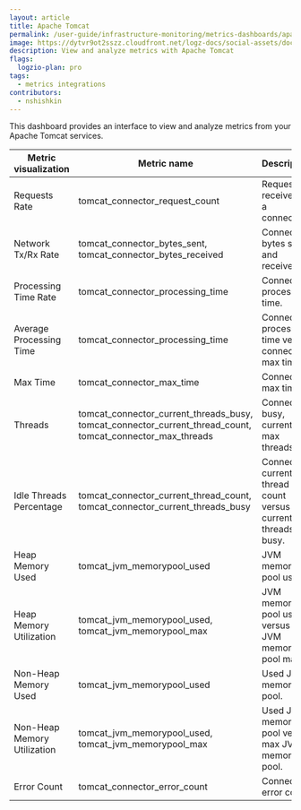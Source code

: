 ```yaml
---
layout: article
title: Apache Tomcat
permalink: /user-guide/infrastructure-monitoring/metrics-dashboards/apache-tomcat.html 
image: https://dytvr9ot2sszz.cloudfront.net/logz-docs/social-assets/docs-social.jpg
description: View and analyze metrics with Apache Tomcat
flags:
  logzio-plan: pro
tags:
  - metrics integrations
contributors:
  - nshishkin
---
```


This dashboard provides an interface to view and analyze metrics from your Apache Tomcat services.

| Metric visualization        | Metric name                                                                                                           | Description                                                 |
| --------------------------- | --------------------------------------------------------------------------------------------------------------------- | ----------------------------------------------------------- |
| Requests Rate    | tomcat\_connector\_request\_count                                                                                     | Requests received by a connector.                           |
| Network Tx/Rx Rate          | tomcat\_connector\_bytes\_sent, tomcat\_connector\_bytes\_received                                                    | Connector bytes sent and received.                          |
| Processing Time Rate        | tomcat\_connector\_processing\_time                                                                                   | Connector processing time.                                  |
| Average Processing Time     | tomcat\_connector\_processing\_time                                                                                   | Connector processing time versus connector max time.        |
| Max Time                    | tomcat\_connector\_max\_time                                                                                          | Connector max time.                                         |
| Threads                     | tomcat\_connector\_current\_threads\_busy, tomcat\_connector\_current\_thread\_count, tomcat\_connector\_max\_threads | Connector busy, current and max threads.                    |
| Idle Threads Percentage     | tomcat\_connector\_current\_thread\_count, tomcat\_connector\_current\_threads\_busy                                  | Connector current thread count versus current threads busy. |
| Heap Memory Used            | tomcat\_jvm\_memorypool\_used                                                                                         | JVM memory pool used.                                       |
| Heap Memory Utilization     | tomcat\_jvm\_memorypool\_used, tomcat\_jvm\_memorypool\_max                                                           | JVM memory pool used versus the JVM memory pool max.        |
| Non-Heap Memory Used | tomcat\_jvm\_memorypool\_used                                                                                         | Used JVM memory pool.                                       |
| Non-Heap Memory Utilization | tomcat\_jvm\_memorypool\_used, tomcat\_jvm\_memorypool\_max                                                           | Used JVM memory pool versus max JVM memory pool.            |
| Error Count                 | tomcat\_connector\_error\_count                                                                                       | Connector error count.                                      |